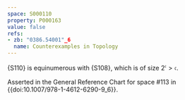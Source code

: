 ```yaml
---
space: S000110
property: P000163
value: false
refs:
- zb: "0386.54001"_6
  name: Counterexamples in Topology
---
```


{S110} is equinumerous with {S108}, which is of size $2^\mathfrak{c} > \mathfrak{c}$.

Asserted in the General Reference Chart for space #113 in
{{doi:10.1007/978-1-4612-6290-9_6}}.
